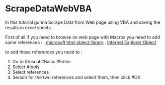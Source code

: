 # ScrapeDataWebVBA

In this tutorial gonna Scrape Data from Web page using VBA and saving the results in excel sheets.

First of all if you need to browse on web page with Macros you need to add some references :
. [microsoft html object library](https://arkham46.developpez.com/articles/office/officeweb/?page=page_1)
. [Internet Explorer Object](https://riptutorial.com/vba/example/27772/internet-explorer-object)

to add those references you need to :
1. Go to #Visual #Basic #Editor
2. Select #tools
3. Select references
4. Serach for the two references and select them, then click #OK
